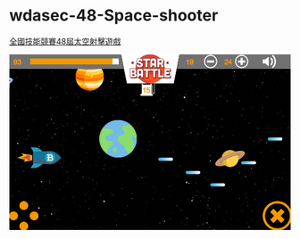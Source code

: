 # wdasec-48-Space-shooter
<a target='_blank' href='https://adha9990.github.io/wdasec-48-Space-shooter'>全國技能競賽48屆太空射擊遊戲</a>

<a target='_blank' href='https://adha9990.github.io/wdasec-48-Space-shooter'>
<p align="center">
    <img width='600' src='https://github.com/adha9990/wdasec-48-Space-shooter/blob/master/source/unknown.png'/>
</p>
</a>
